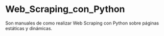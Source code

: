 # Web_Scraping_con_Python
Son manuales de como realizar Web Scraping con Python sobre páginas estáticas y dinámicas.

